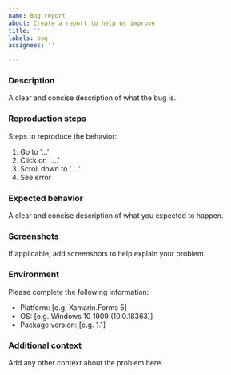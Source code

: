 ```yaml
---
name: Bug report
about: Create a report to help us improve
title: ''
labels: bug
assignees: ''

---
```


### Description
A clear and concise description of what the bug is.

### Reproduction steps
Steps to reproduce the behavior:
1. Go to '...'
2. Click on '....'
3. Scroll down to '....'
4. See error

### Expected behavior
A clear and concise description of what you expected to happen.

### Screenshots
If applicable, add screenshots to help explain your problem.

### Environment
Please complete the following information:
 - Platform: [e.g. Xamarin.Forms 5]
 - OS: [e.g. Windows 10 1909 (10.0.18363)]
 - Package version: [e.g. 1.1]

### Additional context
Add any other context about the problem here.